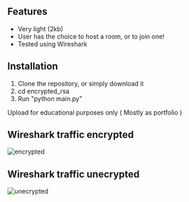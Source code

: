 ## Features

- Very light (2kb)
- User has the choice to host a room, or to join one!
- Tested using Wireshark

## Installation

1.  Clone the repository, or simply download it
2.  cd encrypted_rsa
3.  Run "python main.py"

Upload for educational purposes only ( Mostly as portfolio )

## Wireshark traffic encrypted 
![encrypted](https://user-images.githubusercontent.com/97763442/201498898-429c1293-c5ca-497c-bf17-cd98fe5027aa.png)
## Wireshark traffic unecrypted
![unecrypted](https://user-images.githubusercontent.com/97763442/201498920-61972c30-112f-4d35-a3ac-18d3cceb4b71.png)

